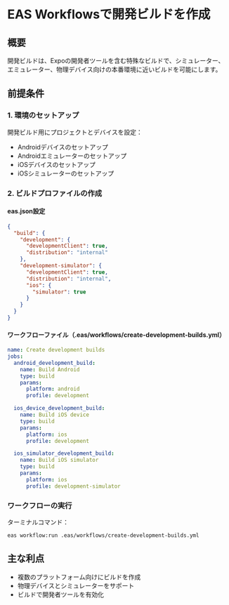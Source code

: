 # EAS Workflowsで開発ビルドを作成

## 概要
開発ビルドは、Expoの開発者ツールを含む特殊なビルドで、シミュレーター、エミュレーター、物理デバイス向けの本番環境に近いビルドを可能にします。

## 前提条件

### 1. 環境のセットアップ
開発ビルド用にプロジェクトとデバイスを設定：
- Androidデバイスのセットアップ
- Androidエミュレーターのセットアップ
- iOSデバイスのセットアップ
- iOSシミュレーターのセットアップ

### 2. ビルドプロファイルの作成

#### eas.json設定
```json
{
  "build": {
    "development": {
      "developmentClient": true,
      "distribution": "internal"
    },
    "development-simulator": {
      "developmentClient": true,
      "distribution": "internal",
      "ios": {
        "simulator": true
      }
    }
  }
}
```

#### ワークフローファイル（.eas/workflows/create-development-builds.yml）
```yaml
name: Create development builds
jobs:
  android_development_build:
    name: Build Android
    type: build
    params:
      platform: android
      profile: development

  ios_device_development_build:
    name: Build iOS device
    type: build
    params:
      platform: ios
      profile: development

  ios_simulator_development_build:
    name: Build iOS simulator
    type: build
    params:
      platform: ios
      profile: development-simulator
```

### ワークフローの実行
ターミナルコマンド：
```
eas workflow:run .eas/workflows/create-development-builds.yml
```

## 主な利点
- 複数のプラットフォーム向けにビルドを作成
- 物理デバイスとシミュレーターをサポート
- ビルドで開発者ツールを有効化
